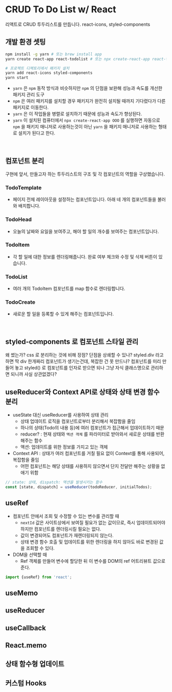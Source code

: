 # CRUD To Do List w/ React
리액트로 CRUD 투두리스트를 만듭니다.
react-icons, styled-components

## 개발 환경 셋팅
```bash
npm install -g yarn # 또는 brew install app
yarn create react-app react-todolist # 또는 npx create-react-app react-todolist

# 프로젝트 디렉토리에서 패키지 설치
yarn add react-icons styled-components
yarn start 
```
-  `yarn` 은 `npm` 동작 방식과 비슷하지만 `npm` 의 단점을 보완해 성능과 속도를 개선한 패키지 관리 도구
- `npm` 은 여러 패키지를 설치할 경우 패키지가 완전히 설치될 때까지 기다렸다가 다른 패키지로 이동한다. 
- `yarn` 은 이 작업들을 병렬로 설치하기 때문에 성능과 속도가 향상된다.
- `yarn` 이 설치된 컴퓨터에서 `npx create-react-app OOO` 를 실행하면 자동으로 `npm` 을 패키지 매니저로 사용하는것이 아닌 `yarn` 을 패키지 매니저로 사용하는 형태로 설치가 된다고 한다.

<br/>

## 컴포넌트 분리
구현에 앞서, 만들고자 하는 투두리스트의 구조 및 각 컴포넌트의 역할을 구상했습니다.

### TodoTemplate
- 페이지 전체 레이아웃을 설정하는 컴포넌트입니다. 아래 네 개의 컴포넌트들을 불러와 배치합니다.

### TodoHead
- 오늘의 날짜와 요일을 보여주고, 해야 할 일의 개수를 보여주는 컴포넌트입니다.

### TodoItem
- 각 할 일에 대한 정보를 렌더링해줍니다. 완료 여부 체크와 수정 및 삭제 버튼이 있습니다.

### TodoList
- 여러 개의 TodoItem 컴포넌트를 map 함수로 렌더링합니다.

### TodoCreate
- 새로운 할 일을 등록할 수 있게 해주는 컴포넌트입니다.

<br/>

## styled-components 로 컴포넌트 스타일 관리
왜 썼는가? css 로 분리하는 것에 비해 장점? 
단점을 상쇄할 수 있나?
styled.div 라고 하면 딱 div 한개짜리 컴포넌트가 생기는건데, 복잡한 건 못 만드나? 컴포넌트를 미리 만들어 놓고 styled() 로 컴포넌트를 인자로 받으면 되나
그냥 자식 클래스명으로 관리하면 되니까 사실 상관없겠다?

## useReducer와 Context API로 상태와 상태 변경 함수 분리
- useState 대신 useReducer를 사용하여 상태 관리
	- 상태 업데이트 로직을 컴포넌트로부터 분리해서 복잡함을 줄임
	- 하나의 상태(Todo의 내용 등)에 여러 컴포넌트가 접근해서 업데이트하기 때문
	- reducer? : 현재 상태와 `액션 객체` 를 파라미터로 받아와서 새로운 상태를 반환해주는 함수
	- 액션: 업데이트를 위한 정보를 가지고 있는 객체
- Context API : 상태가 여러 컴포넌트를 거칠 필요 없이 Context를 통해 사용되어, 복잡함을 줄임
	- 어떤 컴포넌트는 해당 상태를 사용하지 않으면서 단지 전달만 해주는 상황을 없애기 위함
```js
// state: 상태, dispatch: 액션을 발생시키는 함수
const [state, dispatch] = useReducer(todoReducer, initialTodos);
```

## useRef
- 컴포넌트 안에서 조회 및 수정할 수 있는 변수를 관리할 때
	- `nextId` 값은 사이트상에서 보여질 필요가 없는 값이므로, 즉시 업데이트되어야 하지만 컴포넌트를 렌더링시킬 필요는 없다.
	- 값이 변경되어도 컴포넌트가 재렌더링되지 않는다.
	- 상태 변경 함수 호출 및 업데이트를 위한 렌더링을 하지 않아도 바로 변경된 값을 조회할 수 있다.
- DOM을 선택할 때
	- Ref 객체를 만들어 변수에 할당한 뒤 이 변수를 DOM의 ref 어트리뷰트 값으로 준다.
```js
import {useRef} from 'react';
```

## useMemo
## useReducer

## useCallback
## React.memo
## 상태 함수형 업데이트
## 커스텀 Hooks